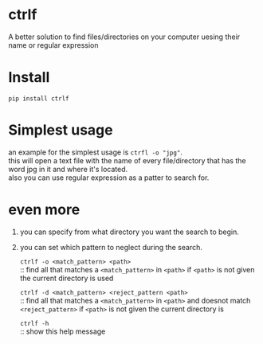 # ctrlf
A better solution to find files/directories on your computer uesing their name or regular expression

# Install
`pip install ctrlf`
# Simplest usage
an example for the simplest usage is `ctrfl -o "jpg"`.  
this will open a text file with the name of every file/directory that has the word jpg in it and where it's located.  
also you can use regular expression as a patter to search for.  

# even more
 1. you can specify from what directory you want the search to begin.
 2. you can set which pattern to neglect during the search.

    
      `ctrlf -o <match_pattern> <path> `   
      :: find all that matches a `<match_pattern>` in `<path>` if `<path>` is not given the current directory is used


      `ctrlf -d <match_pattern> <reject_pattern <path>`  
      :: find all that matches a `<match_pattern>` in `<path>` and doesnot match  
         `<reject_pattern>` if `<path>` is not given the current directory is

      `ctrlf -h`  
      :: show this help message
